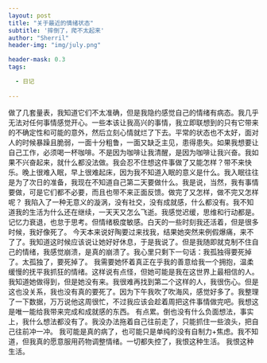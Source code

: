 ```yaml
---
layout: post
title: "关于最近的情绪状态"
subtitle: '摔倒了，爬不太起来'
author: "Sherril"
header-img: "img/july.png"

header-mask: 0.3
tags:

  - 日记
  
---
```


做了几套量表，我知道它们不太准确，但是我隐约感觉自己的情绪有病态。我几乎无法对任何事情感觉开心。一些本该让我高兴的事情，我立即联想到的只有它带来的不确定性和可能的意外，然后立刻心情就烂了下去。平常的状态也不太好，面对人的时候暴躁且脆弱，一面十分粗鲁，一面又缺乏主见，患得患失。如果我想要让自己工作，必须喝一杯咖啡。不是因为咖啡让我清醒，是因为咖啡让我兴奋。我如果不兴奋起来，就什么都没法做。我会忍不住想这件事做了又能怎样？带不来快乐。晚上很难入眠，早上很难起床，因为我不知道入眠的意义是什么。我入眠往往是为了次日的准备，我现在不知道自己第二天要做什么。我是说，当然，我有事情要做，可是它们都不必要，而且也带不来正面反馈。做完了又怎样，做不完又怎样呢？
我陷入了一种无意义的漩涡，没有社交，没有成就感，什么都没有。我不知道我的生活为什么还在继续，一天天又怎么飞逝。我感觉迟缓，思维和行动都是。记忆力衰退，也怠于思考。但情绪极度敏感。白天的一些时刻我还活着，但是很多时候，我好像死了。
今天本来说好陶要过来找我，结果她突然来例假爆痛，来不了了。我知道这时候应该说让她好好休息，于是我说了。但是我随即就克制不住自己的情绪，我感觉崩溃，是真的崩溃了。我心里只剩下一句话：我孤独得要死掉了。太孤独了，要死掉了。
我需要她怀着真正在乎我的善意给我一个拥抱，温柔缓慢的抚平我抓狂的情绪。这样说有点怪，但她可能是我在这世界上最相信的人。我知道她做得到，但是她没有来。我很难再找到第二个这样的人，我很伤心。但是这也没关系，我也没有真的要死了。因为下午我吹了吹海风，感觉好多了。我整理了一下数据，万万说他这周很忙，不过我应该会趁着周把这件事情做完吧。我想这是唯一能给我带来完成和成就感的东西。
有点累。倒也没有什么负面想法，事实上，我什么想法都没有了。我没办法拖着自己往前走了，只能抓住一些浪头，把自己往前冲一冲。
我可能是真的病了，也可能只是单纯的没有自制力+焦虑。我不知道，但我真的愿意服用药物调整情绪。一切都失控了，我恨这种生活。
我恨这种生活。

